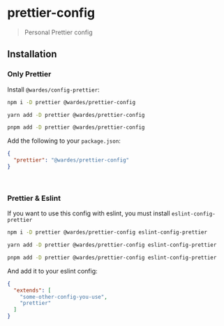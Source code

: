 # prettier-config

> Personal Prettier config

## Installation
### Only Prettier
Install `@wardes/config-prettier`:
``` bash
npm i -D prettier @wardes/prettier-config
```

``` bash
yarn add -D prettier @wardes/prettier-config
```

``` bash
pnpm add -D prettier @wardes/prettier-config
```

Add the following to your `package.json`:

```json
{
  "prettier": "@wardes/prettier-config"
}
```

<br/>

### Prettier & Eslint
If you want to use this config with eslint, you must install `eslint-config-prettier`
```bash
npm i -D prettier @wardes/prettier-config eslint-config-prettier 
```

```bash
yarn add -D prettier @wardes/prettier-config eslint-config-prettier 
```

```bash
pnpm add -D prettier @wardes/prettier-config eslint-config-prettier 
```

And add it to your eslint config:
```json
{
  "extends": [
    "some-other-config-you-use",
    "prettier"
  ]
}
```
